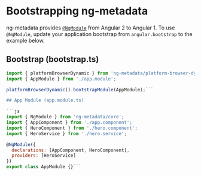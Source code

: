 # Bootstrapping ng-metadata

ng-metadata provides [`@NgModule`](https://angular.io/docs/ts/latest/api/core/index/NgModule-interface.html)
from Angular 2 to Angular 1. To use `@NgModule`, update your application
bootstrap from `angular.bootstrap` to the example below.

## Bootstrap (bootstrap.ts)

```js
import { platformBrowserDynamic } from 'ng-metadata/platform-browser-dynamic';
import { AppModule } from './app.module';

platformBrowserDynamic().bootstrapModule(AppModule);```

## App Module (app.module.ts)

```js
import { NgModule } from 'ng-metadata/core';
import { AppComponent } from './app.component';
import { HeroComponent } from './hero.component';
import { HeroService } from './hero.service';

@NgModule({
  declarations: [AppComponent, HeroComponent],
  providers: [HeroService]
})
export class AppModule {}```
